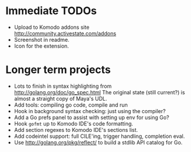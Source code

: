 # Immediate TODOs

- Upload to Komodo addons site <http://community.activestate.com/addons>
- Screenshot in readme.
- Icon for the extension.


# Longer term projects

- Lots to finish in syntax highlighting from <http://golang.org/doc/go_spec.html>
  The original state (still current?) is almost a straight copy of Maya's UDL.
- Add tools: compiling go code, compile and run
- Hook in background syntax checking: just using the compiler?
- Add a Go prefs panel to assist with setting up env for using Go?
- Hook `gofmt` up to Komodo IDE's code formatting.
- Add section regexes to Komodo IDE's sections list.
- Add codeintel support: full CILE'ing, trigger handling, completion eval.
- Use <http://golang.org/pkg/reflect/> to build a stdlib API catalog for Go.

